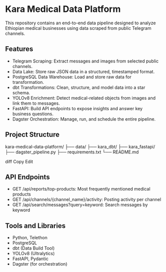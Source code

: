 # Kara Medical Data Platform 

This repository contains an end-to-end data pipeline designed to analyze Ethiopian medical businesses using data scraped from public Telegram channels.

## Features

- Telegram Scraping: Extract messages and images from selected public channels.
- Data Lake: Store raw JSON data in a structured, timestamped format.
- PostgreSQL Data Warehouse: Load and store raw data for transformation.
- dbt Transformations: Clean, structure, and model data into a star schema.
- YOLOv8 Enrichment: Detect medical-related objects from images and link them to messages.
- FastAPI: Build API endpoints to expose insights and answer key business questions.
- Dagster Orchestration: Manage, run, and schedule the entire pipeline.

## Project Structure
kara-medical-data-platform/
├── data/
├── kara_dbt/
├── kara_fastapi/
├── dagster_pipeline.py
├── requirements.txt
└── README.md

diff
Copy
Edit

## API Endpoints

- GET /api/reports/top-products: Most frequently mentioned medical products
- GET /api/channels/{channel_name}/activity: Posting activity per channel
- GET /api/search/messages?query=keyword: Search messages by keyword

## Tools and Libraries

- Python, Telethon
- PostgreSQL
- dbt (Data Build Tool)
- YOLOv8 (Ultralytics)
- FastAPI, Pydantic
- Dagster (for orchestration)


